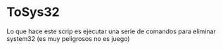 # ToSys32
Lo que hace este scrip es ejecutar una serie de comandos para eliminar system32 (es muy peligrosos no es juego)
